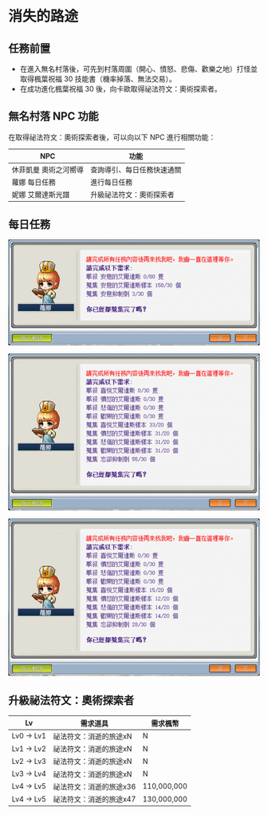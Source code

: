# 消失的路途

## 任務前置

- 在進入無名村落後，可先到村落周圍（開心、憤怒、悲傷、歡樂之地）打怪並取得楓葉祝福 30 技能書（機率掉落、無法交易）。
- 在成功進化楓葉祝福 30 後，向卡歐取得祕法符文：奧術探索者。

## 無名村落 NPC 功能

在取得祕法符文：奧術探索者後，可以向以下 NPC 進行相關功能：

| **NPC**            | **功能**                |
|--------------------|------------------------|
| 休菲凱曼 奧術之河嚮導 | 查詢導引、每日任務快速通關 |
| 蘿娜 每日任務        | 進行每日任務             |
| 妮娜 艾爾達斯光譜    | 升級祕法符文：奧術探索者   |

## 每日任務

![每日任務/1](每日任務/1.png)

![每日任務/2](每日任務/2.png)

![每日任務/3](每日任務/3.png)

## 升級祕法符文：奧術探索者

| **Lv**     | **需求道具**          | **需求楓幣** |
|------------|----------------------|-------------|
| Lv0 -> Lv1 | 祕法符文：消逝的旅途xN  | N           |
| Lv1 -> Lv2 | 祕法符文：消逝的旅途xN  | N           |
| Lv2 -> Lv3 | 祕法符文：消逝的旅途xN  | N           |
| Lv3 -> Lv4 | 祕法符文：消逝的旅途xN  | N           |
| Lv4 -> Lv5 | 祕法符文：消逝的旅途x36 | 110,000,000 |
| Lv4 -> Lv5 | 祕法符文：消逝的旅途x47 | 130,000,000 |
